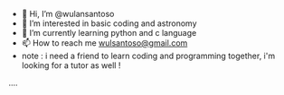 - 👋 Hi, I’m @wulansantoso
- 👀 I’m interested in basic coding and astronomy
- 🌱 I’m currently learning python and c language
- 📫 How to reach me wulsantoso@gmail.com
- note : i need a friend to learn coding and programming together, i'm looking for a tutor as well !

....
